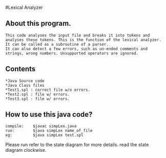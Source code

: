 #Lexical Analyzer 

## About this program.
	This code analyses the input file and breaks it into tokens and analyses these tokens. This is the function of the lexical analyzer. It can be called as a subroutine of a parser.
	It can also detect a few errors, such as un-ended comments and strings, wrong numbers. Unsupported operators are ignored.

## Contents
	*Java Source code
	*Java Class files
	*Test1.spl : correct file w/o errors.
	*Test2.spl : file w/ errors.
	*Test3.spl : file w/ errors.


## How to use this java code?
	compile:	$javac simpLex.java
	run:		$java simpLex name_of_file
	eg:			$java simpLex test.spl 


Please run refer to the state diagram for more details. read the state diagram clockwise.
